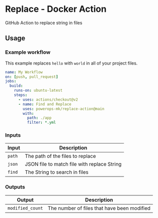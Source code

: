# Replace - Docker Action

GitHub Action to replace string in files

## Usage

### Example workflow
This example replaces `hello` with `world` in all of your project files.

```yaml
name: My Workflow
on: [push, pull_request]
jobs:
  build:
    runs-on: ubuntu-latest
    steps:
      - uses: actions/checkout@v2
      - name: Find and Replace
        uses: powerops-mk/replace-action@main
        with:
          path: ./app
          filter: *.yml
```

### Inputs

| Input                  | Description                                                                                                                            |
| ---------------------- | -------------------------------------------------------------------------------------------------------------------------------------- |
| `path` | The path of the files to replace |
| `json` | JSON file to match file with replace String |
| `find` | The String to search in files |

### Outputs

| Output          | Description                                 |
| --------------- | ------------------------------------------- |
| `modified_count` | The number of files that have been modified |
